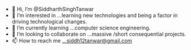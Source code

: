 - 👋 Hi, I’m @SiddharthSinghTanwar
- 👀 I’m interested in ...learning new technologies and being a factor in driving technological changes.
- 🌱 I’m currently learning ...computer science engineering.
- 💞️ I’m looking to collaborate on ...massive /short consequential projects.
- 📫 How to reach me ...siddh12tanwar@gmail.com

<!---
SiddharthSinghTanwar/SiddharthSinghTanwar is a ✨ special ✨ repository because its `README.md` (this file) appears on your GitHub profile.
You can click the Preview link to take a look at your changes.
--->
